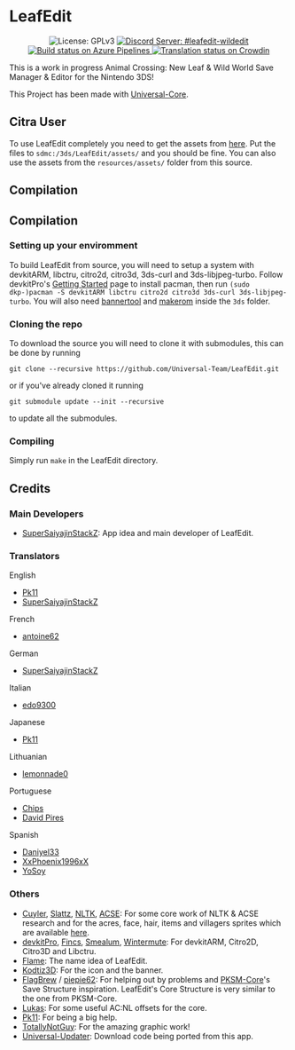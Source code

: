 # LeafEdit
<p align="center">
  <img src="https://img.shields.io/badge/License-GPLv3-informational.svg" alt="License: GPLv3">
  <a href="https://discord.gg/KDJCfGF">
    <img src="https://img.shields.io/badge/Discord-%23leafedit-7289DA" alt="Discord Server: #leafedit-wildedit">
  </a>
  <a href="https://dev.azure.com/Universal-Team/Builds/_build?definitionId=8">
    <img src="https://dev.azure.com/Universal-Team/Builds/_apis/build/status/Universal-Team.LeafEdit?branchName=master" alt="Build status on Azure Pipelines">
  </a>
  <a href="https://crowdin.com/project/leafedit">
    <img src="https://badges.crowdin.net/leafedit/localized.svg" alt="Translation status on Crowdin">
  </a>
</p>

This is a work in progress Animal Crossing: New Leaf & Wild World Save Manager & Editor for the Nintendo 3DS!

This Project has been made with [Universal-Core](https://github.com/Universal-Team/Universal-Core).

## Citra User

To use LeafEdit completely you need to get the assets from [here](https://github.com/Universal-Team/extras/raw/master/builds/LeafEdit/assets/). Put the files to `sdmc:/3ds/LeafEdit/assets/` and you should be fine. You can also use the assets from the `resources/assets/` folder from this source.

## Compilation

## Compilation
### Setting up your enviromment

To build LeafEdit from source, you will need to setup a system with devkitARM, libctru, citro2d, citro3d, 3ds-curl and 3ds-libjpeg-turbo. Follow devkitPro's [Getting Started](https://devkitpro.org/wiki/Getting_Started) page to install pacman, then run `(sudo dkp-)pacman -S devkitARM libctru citro2d citro3d 3ds-curl 3ds-libjpeg-turbo`. You will also need [bannertool](https://github.com/Steveice10/bannertool/releases/latest) and [makerom](https://github.com/profi200/Project_CTR/releases/latest) inside the `3ds` folder.

### Cloning the repo

To download the source you will need to clone it with submodules, this can be done by running
```
git clone --recursive https://github.com/Universal-Team/LeafEdit.git
```
or if you've already cloned it running 
```
git submodule update --init --recursive
```
to update all the submodules.

### Compiling

Simply run `make` in the LeafEdit directory.


## Credits
### Main Developers
- [SuperSaiyajinStackZ](https://github.com/SuperSaiyajinStackZ): App idea and main developer of LeafEdit.
### Translators

English
- [Pk11](https://github.com/Epicpkmn11)
- [SuperSaiyajinStackZ](https://github.com/SuperSaiyajinStackZ)

French
- [antoine62](https://github.com/antoine62)

German
- [SuperSaiyajinStackZ](https://github.com/SuperSaiyajinStackZ)

Italian
- [edo9300](https://github.com/edo9300)

Japanese
- [Pk11](https://github.com/Epicpkmn11)

Lithuanian
- [lemonnade0](https://steamcommunity.com/profiles/76561198276444028)

Portuguese
- [Chips](https://github.com/Ch1p5)
- [David Pires](https://github.com/DavidPires)

Spanish
- [Daniyel33](https://github.com/Daniyel33)
- [XxPhoenix1996xX](https://github.com/XxPhoenix1996xX)
- [YoSoy](https://twitter.com/riku200)

### Others
- [Cuyler](https://github.com/Cuyler36), [Slattz](https://github.com/Slattz), [NLTK](https://github.com/Slattz/NLTK), [ACSE](https://github.com/Cuyler36/ACSE): For some core work of NLTK & ACSE research and for the acres, face, hair, items and villagers sprites which are available [here](https://github.com/Universal-Team/extras/raw/master/builds/LeafEdit/assets/).
- [devkitPro](https://github.com/devkitPro), [Fincs](https://github.com/fincs), [Smealum](https://github.com/smealum), [Wintermute](https://github.com/WinterMute): For devkitARM, Citro2D, Citro3D and Libctru.
- [Flame](https://github.com/FlameKat53): The name idea of LeafEdit.
- [Kodtiz3D](https://github.com/Kodtiz3D): For the icon and the banner.
- [FlagBrew](https://github.com/FlagBrew) / [piepie62](https://github.com/piepie62): For helping out by problems and [PKSM-Core](https://github.com/FlagBrew/PKSM-Core)'s Save Structure inspiration. LeafEdit's Core Structure is very similar to the one from PKSM-Core.
- [Lukas](https://github.com/RedShyGuy): For some useful AC:NL offsets for the core.
- [Pk11](https://github.com/Epicpkmn11): For being a big help.
- [TotallyNotGuy](https://github.com/TotallyNotGuy): For the amazing graphic work!
- [Universal-Updater](https://github.com/Universal-Team/Universal-Updater): Download code being ported from this app.